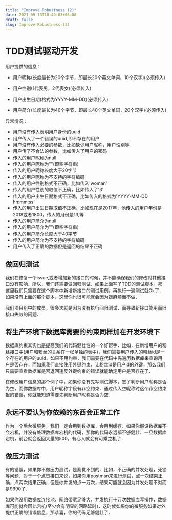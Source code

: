 ```yaml
---
title: "Improve Robustness (2)"
date: 2021-05-13T10:49:03+08:00
draft: false
slug: Improve-Robustness-(2)
---
```


# TDD测试驱动开发

用户提供的信息：

- 用户昵称(长度最长为20个字节，即最长20个英文单词，10个汉字)(必须传入)

- 用户性别(1代表男，2代表女)(必须传入)

- 用户出生日期(格式为YYYY-MM-DD)(必须传入)

- 用户简介(长度最长为40个字节，即最长40个英文单词，20个汉字)(必须传入)

异常情况：

- 用户没有传入表明用户身份的uuid
- 用户传入了一个错误的uuid,即不存在的用户
- 用户没有传入必要的参数，比如缺少用户昵称，用户性别等
- 用户传了不合法的参数，比如传入了用户的密码
- 传入的用户昵称为null
- 传入的用户昵称为""(即空字符串)
- 传入的用户昵称长度大于20字节
- 传入的用户昵称为不支持的字符编码
- 传入的用户性别格式不正确，比如传入'woman'
- 传入的用户性别的取值不正确，比如传入了'3'
- 传入的用户出生日期格式不正确，比如传入的格式为'YYYY-MM-DD hh:mm:ss'
- 传入的用户出生日期取值不正确，比如现在是2017年，他传入的用户年份是2018或者1800，传入的月份是13,等
- 传入的用户简介为null
- 传入的用户简介为""(即空字符串)
- 传入的用户简介长度大于40字节
- 传入的用户简介为不支持的字符编码
- 用户传入了正确的数据但是返回的结果不正确

## 做回归测试

我们在修复一个issue,或者增加新的接口的时候，并不能确保我们的修改对其他接口没有影响．所以，我们还需要做回归测试．如果上面写了TDD的测试脚本，那这里我们只需要在这个脚本中新增新接口的测试用例，再执行一遍测试就Ok了．如果没有上面的那个脚本，这里你也很可能就会因为嫌麻烦而不做．

我们项目组中的成员，很多次就是因为没有执行回归测试，而导致新接口能用而旧接口失效的问题．

## 将生产环境下数据库需要的约束同样加在开发环境下

数据库约束其实也是提高我们的代码健壮性的一个好帮手．比如，在新增用户的粉丝接口中(用户和粉丝的关系在一张单独的表中)，我们需要用户传入的粉丝id是一个存在的用户的uuid．如果不用约束，我们需要在代码中先遍历数据库来查询用户是否存在，而如果我们直接使用外键约束，让粉丝id是用户id的外键，那么我们只需要查看数据库是否返回违反外键约束的错误就能确定用户是否存在了．

在修改用户信息的那个例子中，如果你没有先写测试脚本，忘了判断用户昵称是否为空，而你数据库中，用户昵称字段有非空约束．通过传入空昵称时这个非空约束报的错误，你就能知道需要先判断用户昵称是否为空．

## 永远不要认为你依赖的东西会正常工作

作为一个后台微服务，我们一定会用到数据库，会用到缓存．如果你假设数据库不会宕机，并没有处理数据库宕机的代码，那你的代码永远都不够健壮．一旦数据库宕机，前台就会返回大量的500，有心人就会有可乘之机了．

## 做压力测试

有的错误，如果你不做压力测试，是察觉不到的．比如，不正确的并发处理，死锁等问题．对于一个点赞接口来说，如果你用postman来进行测试，点一次结果正确，点两次结果正确，但是你并发的点一万次，结果可能就会因为并发处理不对而是9990了．

如果你没用数据库连接池，网络带宽足够大，并发执行十万次数据库写操作，数据库可能就会因此宕机(至少会有明显的网路延时)，这时候如果你的微服务如果对外提供正确的错误信息，那恭喜，你的代码足够健壮了．











